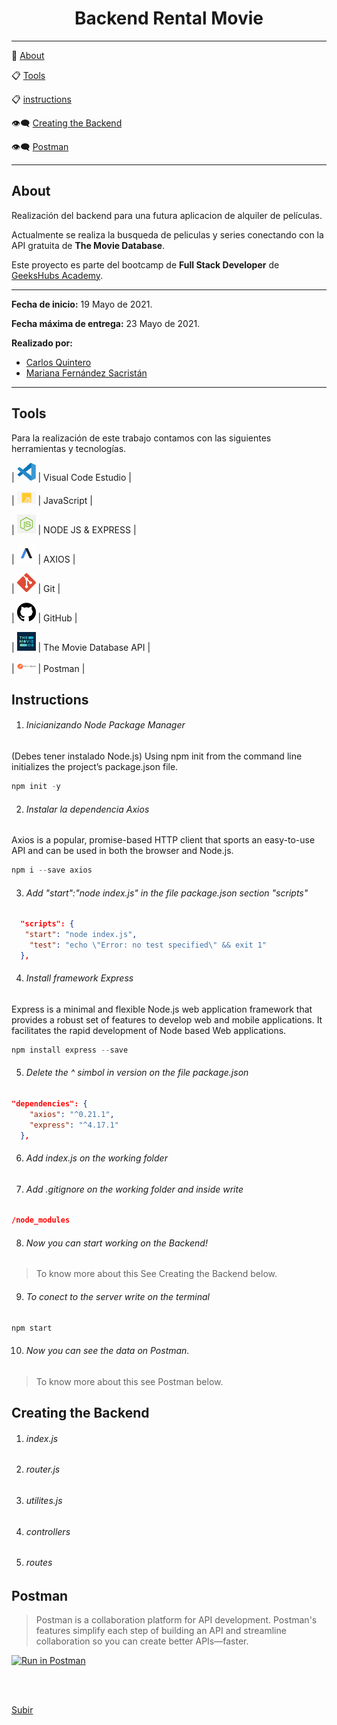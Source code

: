 <a name="top"></a>

<center> <h1>Backend Rental Movie</h1> </center>

---

:speech_balloon: [About](#id1)   

:clipboard: [Tools](#id2)

:clipboard: [instructions](#id3)

:eye_speech_bubble: [Creating the Backend](#id4)

:eye_speech_bubble: [Postman](#id5)

---

<a name="id1"></a>
## About

Realización del backend para una futura aplicacion de alquiler de películas. 

Actualmente se realiza la busqueda de peliculas y series conectando con la API gratuita de **The Movie Database**.

Este proyecto es parte del bootcamp de **Full Stack Developer** de [GeeksHubs Academy](https://bootcamp.geekshubsacademy.com/).

---
**Fecha de inicio:** 19 Mayo de 2021.

**Fecha máxima de entrega:** 23 Mayo de 2021.

**Realizado por:**
* [Carlos Quintero](https://github.com/CarlosRQuinteroM)
* [Mariana Fernández Sacristán](https://github.com/mlfernandez)

---

<a name="id2"></a>
## Tools

Para la realización de este trabajo contamos con las siguientes herramientas y tecnologías.

| <img src="img/logovisual.png" alt="Visual" width="30"/> | Visual Code Estudio |

| <img src="img/javascript2.png" alt="JavaScript" width="30"/> | JavaScript | 

| <img src="img/nodejs.png" alt="HTML5" width="30"/> | NODE JS & EXPRESS |

| <img src="img/axios.png" alt="CSS3" width="30"/> | AXIOS | 

| <img src="img/git.png" alt="Git" width="30"/> | Git |

| <img src="img/github2.png" alt="GitHub" width="30"/> | GitHub | 

| <img src="img/tmd.jpg" alt="GitHub" width="30"/> | The Movie Database API | 

| <img src="img/postman.png" alt="GitHub" width="30"/> | Postman | 


<a name="id3"></a>
## Instructions

1. <h6> Inicianizando Node Package Manager </h6>
(Debes tener instalado Node.js)
Using npm init from the command line initializes the project’s package.json file.

```javascript
npm init -y
```
2. <h6>Instalar la dependencia Axios </h6>
Axios is a popular, promise-based HTTP client that sports an easy-to-use API and can be used in both the browser and Node.js.

```javascript
npm i --save axios
```
3. <h6> Add "start":"node index.js" in the file package.json section "scripts"</h6>
```json
  "scripts": {
   "start": "node index.js", 
    "test": "echo \"Error: no test specified\" && exit 1"
  },
```

4. <h6>Install framework Express </h6>
Express is a minimal and flexible Node.js web application framework that provides a robust set of features to develop web and mobile applications. It facilitates the rapid development of Node based Web applications.

```javascript
npm install express --save
```

5. <h6> Delete the ^ simbol in version on the file package.json </h6>
```json
"dependencies": {
    "axios": "^0.21.1",
    "express": "^4.17.1"
  },
```

6. <h6> Add index.js on the working folder</h6>

7. <h6> Add .gitignore on the working folder and inside write</h6>
```json
/node_modules
```
8. <h6>Now you can start working on the Backend!</h6>
>To know more about this See Creating the Backend below.

9. <h6>To conect to the server write on the terminal</h6>
```javascript
npm start
```
10. <h6>Now you can see the data on Postman.</h6>
>To know more about this see Postman below.

<a name="id4"></a>
## Creating the Backend

1. <h6>index.js</h6>
2. <h6>router.js</h6>
3. <h6>utilites.js</h6>
4. <h6>controllers</h6>
5. <h6>routes</h6>
 

<a name="id5"></a>
## Postman

>Postman is a collaboration platform for API development. Postman's features simplify each step of building an API and streamline collaboration so you can create better APIs—faster.



[![Run in Postman](https://run.pstmn.io/button.svg)](https://app.getpostman.com/run-collection/0bb02cfc04d105dd4329?action=collection%2Fimport)


<br>
<br>




[Subir](#top)